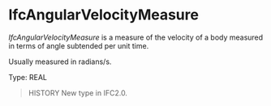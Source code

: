 # IfcAngularVelocityMeasure

_IfcAngularVelocityMeasure_ is a measure of the velocity of a body measured in terms of angle subtended per unit time.

Usually measured in radians/s.

Type: REAL

> HISTORY  New type in IFC2.0.
